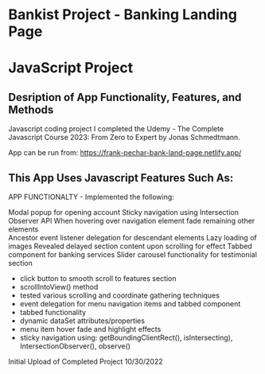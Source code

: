 # Bankist Project - Banking Landing Page 
# JavaScript Project
## Desription of App Functionality, Features, and Methods

Javascript coding project I completed the Udemy - The Complete Javascript Course 2023: From Zero to Expert by Jonas Schmedtmann. 

App can be run from: https://frank-pechar-bank-land-page.netlify.app/

## This App Uses Javascript Features Such As:

APP FUNCTIONALTY - Implemented the following:

Modal popup for opening account
Sticky navigation using Intersection Observer API
When hovering over navigation element fade remaining other elements  
Ancestor event listener delegation for descendant elements
Lazy loading of images
Revealed delayed section content upon scrolling for effect
Tabbed component for banking services
Slider carousel functionality for testimonial section

- click <learn more> button to smooth scroll to features section
- scrollIntoView() method
- tested various scrolling and coordinate gathering techniques 
- event delegation for menu navigation items and tabbed component
- tabbed functionality
- dynamic dataSet attributes/properties
- menu item hover fade and highlight effects
- sticky navigation using: getBoundingClientRect(), isIntersecting), IntersectionObserver(), observe()

Initial Upload of Completed Project 10/30/2022
